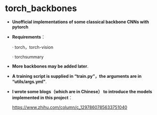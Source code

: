 # torch_backbones
- **Unofficial implementations of some classical backbone CNNs with pytorch**

- **Requirements**：

  · torch，torch-vision

  · torchsummary

- **More backbones may be added later**.

- **A training script is supplied in “train.py”，the arguments are in “utils/args.yml"**.

- **I wrote some blogs（which are in Chinese） to introduce the models implemented in this project**：

    https://www.zhihu.com/column/c_1297860785633751040
  